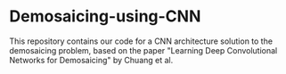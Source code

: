 # Demosaicing-using-CNN
This repository contains our code for a CNN architecture solution to the demosaicing problem, based on the paper "Learning Deep Convolutional Networks for Demosaicing" by Chuang et al.
